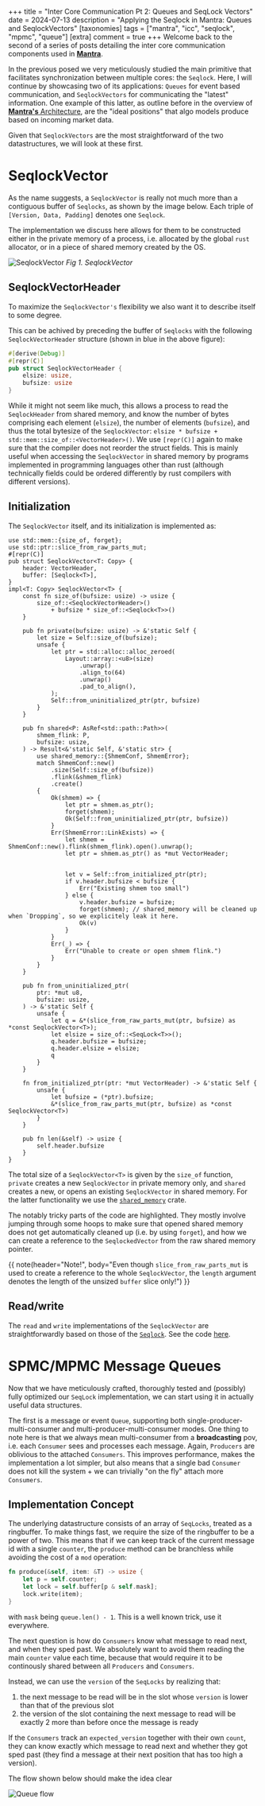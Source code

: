 +++
title = "Inter Core Communication Pt 2: Queues and SeqLock Vectors"
date = 2024-07-13
description = "Applying the Seqlock in Mantra: Queues and SeqlockVectors"
[taxonomies]
tags =  ["mantra", "icc", "seqlock", "mpmc", "queue"]
[extra]
comment = true
+++
Welcome back to the second of a series of posts detailing the inter core communication components used in [**Mantra**](@/posts/hello_world/index.md).

In the previous posed we very meticulously studied the main primitive that facilitates synchronization between multiple cores: the `Seqlock`.
Here, I will continue by showcasing two of its applications: `Queues` for event based communication, and `SeqlockVectors` for communicating the "latest" information.
One example of this latter, as outline before in the overview of [**Mantra's** Architecture](@/posts/hello_world/index.md#Architecture), are the "ideal positions" that algo models produce based on incoming market data.

Given that `SeqlockVectors` are the most straightforward of the two datastructures, we will look at these first.

# SeqlockVector

As the name suggests, a `SeqlockVector` is really not much more than a contiguous buffer of `Seqlocks`, as shown by the image below.
Each triple of `[Version, Data, Padding]` denotes one `Seqlock`.

The implementation we discuss here allows for them to be constructed either in the private memory of a process, i.e. allocated by the global `rust` allocator, or in a piece of shared memory created by the OS.

![](SeqlockVector.svg#noborder "SeqlockVector")
*Fig 1. SeqlockVector*

## SeqlockVectorHeader
To maximize the `SeqlockVector's` flexibility we also want it to describe itself to some degree.

This can be achived by preceding the buffer of `Seqlocks` with the following `SeqlockVectorHeader` structure (shown in blue in the above figure):
```rust
#[derive(Debug)]
#[repr(C)]
pub struct SeqlockVectorHeader {
    elsize: usize,
    bufsize: usize
}
```
While it might not seem like much, this allows a process to read the `SeqlockHeader` from shared memory, and know the number of bytes comprising each element (`elsize`), the number of elements (`bufsize`),
and thus the total bytesize of the `SeqlockVector`: `elsize * bufsize + std::mem::size_of::<VectorHeader>()`. We use `[repr(C)]` again to make sure that the compiler does not reorder the struct fields.
This is mainly useful when accessing the `SeqlockVector` in shared memory by programs implemented in programming languages other than rust (although technically fields could be ordered differently by rust compilers with different versions).

## Initialization
The `SeqlockVector` itself, and its initialization is implemented as:
```rust,linenos, hl_lines= 40 53 68 79
use std::mem::{size_of, forget};
use std::ptr::slice_from_raw_parts_mut;
#[repr(C)]
pub struct SeqlockVector<T: Copy> {
    header: VectorHeader,
    buffer: [Seqlock<T>],
}
impl<T: Copy> SeqlockVector<T> {
    const fn size_of(bufsize: usize) -> usize {
        size_of::<SeqlockVectorHeader>()
            + bufsize * size_of::<Seqlock<T>>()
    }

    pub fn private(bufsize: usize) -> &'static Self {
        let size = Self::size_of(bufsize);
        unsafe {
            let ptr = std::alloc::alloc_zeroed(
                Layout::array::<u8>(size)
                    .unwrap()
                    .align_to(64)
                    .unwrap()
                    .pad_to_align(),
            );
            Self::from_uninitialized_ptr(ptr, bufsize)
        }
    }

    pub fn shared<P: AsRef<std::path::Path>>(
        shmem_flink: P,
        bufsize: usize,
    ) -> Result<&'static Self, &'static str> {
        use shared_memory::{ShmemConf, ShmemError};
        match ShmemConf::new()
            .size(Self::size_of(bufsize))
            .flink(&shmem_flink)
            .create()
        {
            Ok(shmem) => {
                let ptr = shmem.as_ptr();
                forget(shmem);
                Ok(Self::from_uninitialized_ptr(ptr, bufsize))
            }
            Err(ShmemError::LinkExists) => {
                let shmem = ShmemConf::new().flink(shmem_flink).open().unwrap();
                let ptr = shmem.as_ptr() as *mut VectorHeader;


                let v = Self::from_initialized_ptr(ptr);
                if v.header.bufsize < bufsize {
                    Err("Existing shmem too small")
                } else {
                    v.header.bufsize = bufsize;
                    forget(shmem); // shared_memory will be cleaned up when `Dropping`, so we explicitely leak it here.
                    Ok(v)
                }
            }
            Err(_) => {
                Err("Unable to create or open shmem flink.")
            }
        }
    }

    pub fn from_uninitialized_ptr(
        ptr: *mut u8,
        bufsize: usize,
    ) -> &'static Self {
        unsafe {
            let q = &*(slice_from_raw_parts_mut(ptr, bufsize) as *const SeqlockVector<T>);
            let elsize = size_of::<SeqLock<T>>();
            q.header.bufsize = bufsize;
            q.header.elsize = elsize;
            q
        }
    }

    fn from_initialized_ptr(ptr: *mut VectorHeader) -> &'static Self {
        unsafe {
            let bufsize = (*ptr).bufsize;
            &*(slice_from_raw_parts_mut(ptr, bufsize) as *const SeqlockVector<T>)
        }
    }

    pub fn len(&self) -> usize {
        self.header.bufsize
    }
}
```
The total size of a `SeqlockVector<T>` is given by the `size_of` function, `private` creates a new `SeqlockVector` in private memory only, and `shared` creates a new, or opens an existing `SeqlockVector` in shared memory.
For the latter functionality we use the [`shared_memory`](https://docs.rs/shared_memory/latest/shared_memory/) crate.

The notably tricky parts of the code are highlighted. They mostly involve jumping through some hoops to make sure that opened shared memory does not get automatically cleaned up (i.e. by using `forget`), and how we can create a reference to the `SeqlockedVector` from the raw shared memory pointer.

{{ note(header="Note!", body="Even though `slice_from_raw_parts_mut` is used to create a reference to the whole `SeqlockVector`, the `length` argument denotes the length of the unsized `buffer` slice only!") }}

## Read/write
The `read` and `write` implementations of the `SeqlockVector` are straightforwardly based on those of the [`Seqlock`](@/posts/icc_1_seqlock/index.md#tl-dr). See the code [here](https://github.com/louisponet/blog/blob/cd94640d5b372ae7cccfcae3bd366929284897a2/content/posts/icc_2_queues_vectors/code/src/vector.rs#L64-L106).

# SPMC/MPMC Message Queues
Now that we have meticulously crafted, thoroughly tested and (possibly) fully optimized our `SeqLock` implementation, we can start using it in actually useful data structures.

The first is a message or event `Queue`, supporting both single-producer-multi-consumer and multi-producer-multi-consumer modes.
One thing to note here is that we always mean multi-consumer from a **broadcasting** pov, i.e. each `Consumer` sees and processes each message.
Again, `Producers` are oblivious to the attached `Consumers`. This improves performance, makes the implementation a lot simpler, but also means that a single bad `Consumer` does not kill the system + we can trivially "on the fly" attach more `Consumers`.

## Implementation Concept
The underlying datastructure consists of an array of `SeqLocks`, treated as a ringbuffer.
To make things fast, we require the size of the ringbuffer to be a power of two. This means that if we can keep track of the current message id with a single `counter`, the `produce` method can be branchless while avoiding the cost of a `mod` operation:

```rust
fn produce(&self, item: &T) -> usize {
    let p = self.counter;
    let lock = self.buffer[p & self.mask];
    lock.write(item);
}
```
with `mask` being `queue.len() - 1`. This is a well known trick, use it everywhere.

The next question is how do `Consumers` know what message to read next, and when they sped past.
We absolutely want to avoid them reading the main `counter` value each time, because that would require it to be continously shared
between all `Producers` and `Consumers`.

Instead, we can use the `version` of the `SeqLocks` by realizing that:
1. the next message to be read will be in the slot whose `version` is lower than that of the previous slot
2. the version of the slot containing the next message to read will be exactly 2 more than before once the message is ready

If the `Consumers` track an `expected_version` together with their own `count`, they can know exactly which message to read next and
whether they got sped past (they find a message at their next position that has too high a version).

The flow shown below should make the idea clear 

![](Queue.svg#noborder "Queue flow")



